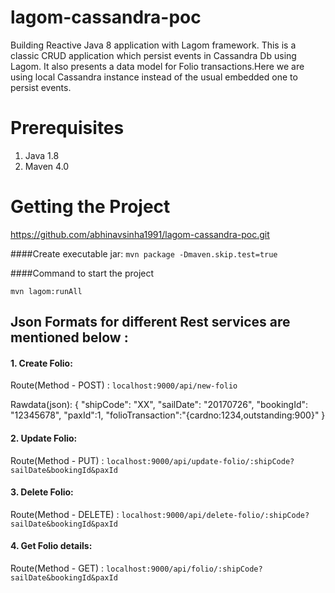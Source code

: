# lagom-cassandra-poc
Building Reactive Java 8 application with Lagom framework. This is a classic CRUD application which persist events in Cassandra Db using Lagom. It also presents a data model for Folio transactions.Here we are using local Cassandra instance instead of the usual embedded one to persist events.

# Prerequisites
1. Java 1.8
2. Maven 4.0

# Getting the Project
https://github.com/abhinavsinha1991/lagom-cassandra-poc.git

####Create executable jar: 
`mvn package -Dmaven.skip.test=true`

####Command to start the project

`mvn lagom:runAll`

## Json Formats for different Rest services are mentioned below :

#### 1. Create Folio:

Route(Method - POST) : `localhost:9000/api/new-folio`

Rawdata(json): 
    {
	"shipCode": "XX",
	"sailDate": "20170726",
	"bookingId": "12345678",
	"paxId":1,
	"folioTransaction":"{cardno:1234,outstanding:900}"
    }


#### 2. Update Folio:

Route(Method - PUT) : `localhost:9000/api/update-folio/:shipCode?sailDate&bookingId&paxId`
    

#### 3. Delete Folio:

Route(Method - DELETE) : `localhost:9000/api/delete-folio/:shipCode?sailDate&bookingId&paxId`
    

#### 4. Get Folio details:

Route(Method - GET) : `localhost:9000/api/folio/:shipCode?sailDate&bookingId&paxId`

